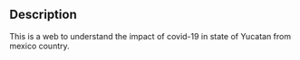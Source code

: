 ## Description

This is a web to understand the impact of covid-19 in state of Yucatan from mexico country.
